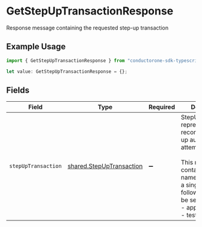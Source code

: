# GetStepUpTransactionResponse

Response message containing the requested step-up transaction

## Example Usage

```typescript
import { GetStepUpTransactionResponse } from "conductorone-sdk-typescript/sdk/models/shared";

let value: GetStepUpTransactionResponse = {};
```

## Fields

| Field                                                                                                                                                                                                            | Type                                                                                                                                                                                                             | Required                                                                                                                                                                                                         | Description                                                                                                                                                                                                      |
| ---------------------------------------------------------------------------------------------------------------------------------------------------------------------------------------------------------------- | ---------------------------------------------------------------------------------------------------------------------------------------------------------------------------------------------------------------- | ---------------------------------------------------------------------------------------------------------------------------------------------------------------------------------------------------------------- | ---------------------------------------------------------------------------------------------------------------------------------------------------------------------------------------------------------------- |
| `stepUpTransaction`                                                                                                                                                                                              | [shared.StepUpTransaction](../../../sdk/models/shared/stepuptransaction.md)                                                                                                                                      | :heavy_minus_sign:                                                                                                                                                                                               | StepUpTransaction represents a record of a step-up authentication attempt<br/><br/>This message contains a oneof named target. Only a single field of the following list may be set at a time:<br/>  - approveTask<br/>  - test<br/> |